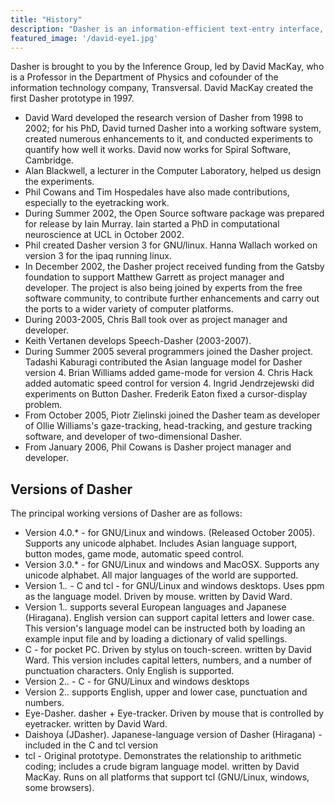 ```yaml
---
title: "History"
description: "Dasher is an information-efficient text-entry interface, driven by natural continuous pointing gestures. Dasher is a competitive text-entry system wherever a full-size keyboard cannot be used."
featured_image: '/david-eye1.jpg'
---
```

Dasher is brought to you by the Inference Group, led by David MacKay, who is a Professor in the Department of Physics and cofounder of the information technology company, Transversal. David MacKay created the first Dasher prototype in 1997.

* David Ward developed the research version of Dasher from 1998 to 2002; for his PhD, David turned Dasher into a working software system, created numerous enhancements to it, and conducted experiments to quantify how well it works. David now works for Spiral Software, Cambridge.
* Alan Blackwell, a lecturer in the Computer Laboratory, helped us design the experiments.
* Phil Cowans and Tim Hospedales have also made contributions, especially to the eyetracking work.
* During Summer 2002, the Open Source software package was prepared for release by Iain Murray. Iain started a PhD in computational neuroscience at UCL in October 2002.
* Phil created Dasher version 3 for GNU/linux. Hanna Wallach worked on version 3 for the ipaq running linux.
* In December 2002, the Dasher project received funding from the Gatsby foundation to support Matthew Garrett as project manager and developer. The project is also being joined by experts from the free software community, to contribute further enhancements and carry out the ports to a wider variety of computer platforms.
* During 2003-2005, Chris Ball took over as project manager and developer.
* Keith Vertanen develops Speech-Dasher (2003-2007).
* During Summer 2005 several programmers joined the Dasher project. Tadashi Kaburagi contributed the Asian language model for Dasher version 4. Brian Williams added game-mode for version 4. Chris Hack added automatic speed control for version 4. Ingrid Jendrzejewski did experiments on Button Dasher. Frederik Eaton fixed a cursor-display problem.
* From October 2005, Piotr Zielinski joined the Dasher team as developer of Ollie Williams's gaze-tracking, head-tracking, and gesture tracking software, and developer of two-dimensional Dasher.
* From January 2006, Phil Cowans is Dasher project manager and developer.


## Versions of Dasher

The principal working versions of Dasher are as follows:
* Version 4.0.* - for GNU/Linux and windows. (Released October 2005). Supports any unicode alphabet. Includes Asian language support, button modes, game mode, automatic speed control.
* Version 3.0.* - for GNU/Linux and windows and MacOSX. Supports any unicode alphabet. All major languages of the world are supported.
* Version 1.*.* - C and tcl - for GNU/Linux and windows desktops. Uses ppm as the language model. Driven by mouse.  written by David Ward. 
* Version 1.*.* supports several European languages and Japanese (Hiragana). English version can support capital letters and lower case. This version's language model can be instructed both by loading an example input file and by loading a dictionary of valid spellings.
* C - for pocket PC. Driven by stylus on touch-screen.  written by David Ward.  This version includes capital letters, numbers, and a number of punctuation characters. Only English is supported.
* Version 2.*.* - C - for GNU/Linux and windows desktops
* Version 2.*.* supports English, upper and lower case, punctuation and numbers.
* Eye-Dasher. dasher + Eye-tracker. Driven by mouse that is controlled by eyetracker.  written by David Ward.
* Daishoya (JDasher). Japanese-language version of Dasher (Hiragana) - included in the C and tcl version
* tcl - Original prototype. Demonstrates the relationship to arithmetic coding; includes a crude bigram language model.  written by David MacKay.  Runs on all platforms that support tcl (GNU/Linux, windows, some browsers).